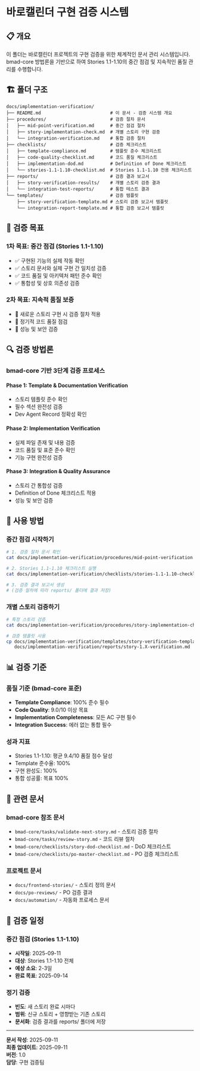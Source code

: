# 바로캘린더 구현 검증 시스템

## 📋 개요

이 폴더는 바로캘린더 프로젝트의 구현 검증을 위한 체계적인 문서 관리 시스템입니다. bmad-core 방법론을 기반으로 하여 Stories 1.1-1.10의 중간 점검 및 지속적인 품질 관리를 수행합니다.

## 🏗️ 폴더 구조

```
docs/implementation-verification/
├── README.md                          # 이 문서 - 검증 시스템 개요
├── procedures/                        # 검증 절차 문서
│   ├── mid-point-verification.md      # 중간 점검 절차 
│   ├── story-implementation-check.md  # 개별 스토리 구현 검증
│   └── integration-verification.md    # 통합 검증 절차
├── checklists/                        # 검증 체크리스트
│   ├── template-compliance.md         # 템플릿 준수 체크리스트
│   ├── code-quality-checklist.md      # 코드 품질 체크리스트
│   ├── implementation-dod.md          # Definition of Done 체크리스트
│   └── stories-1.1-1.10-checklist.md  # Stories 1.1-1.10 전용 체크리스트
├── reports/                           # 검증 결과 보고서
│   ├── story-verification-results/    # 개별 스토리 검증 결과
│   └── integration-test-reports/      # 통합 테스트 결과
└── templates/                         # 검증 템플릿
    ├── story-verification-template.md # 스토리 검증 보고서 템플릿
    └── integration-report-template.md # 통합 검증 보고서 템플릿
```

## 🎯 검증 목표

### **1차 목표: 중간 점검 (Stories 1.1-1.10)**
- ✅ 구현된 기능의 실제 작동 확인
- ✅ 스토리 문서와 실제 구현 간 일치성 검증
- ✅ 코드 품질 및 아키텍처 패턴 준수 확인
- ✅ 통합성 및 상호 의존성 검증

### **2차 목표: 지속적 품질 보증**
- 🔄 새로운 스토리 구현 시 검증 절차 적용
- 🔄 정기적 코드 품질 점검
- 🔄 성능 및 보안 검증

## 🔍 검증 방법론

### **bmad-core 기반 3단계 검증 프로세스**

#### **Phase 1: Template & Documentation Verification**
- 스토리 템플릿 준수 확인
- 필수 섹션 완전성 검증
- Dev Agent Record 정확성 확인

#### **Phase 2: Implementation Verification** 
- 실제 파일 존재 및 내용 검증
- 코드 품질 및 표준 준수 확인
- 기능 구현 완전성 검증

#### **Phase 3: Integration & Quality Assurance**
- 스토리 간 통합성 검증
- Definition of Done 체크리스트 적용
- 성능 및 보안 검증

## 🚀 사용 방법

### **중간 점검 시작하기**
```bash
# 1. 검증 절차 문서 확인
cat docs/implementation-verification/procedures/mid-point-verification.md

# 2. Stories 1.1-1.10 체크리스트 실행  
cat docs/implementation-verification/checklists/stories-1.1-1.10-checklist.md

# 3. 검증 결과 보고서 생성
# (검증 절차에 따라 reports/ 폴더에 결과 저장)
```

### **개별 스토리 검증하기**
```bash
# 특정 스토리 검증
cat docs/implementation-verification/procedures/story-implementation-check.md

# 검증 템플릿 사용
cp docs/implementation-verification/templates/story-verification-template.md \
   docs/implementation-verification/reports/story-1.X-verification.md
```

## 📊 검증 기준

### **품질 기준 (bmad-core 표준)**
- **Template Compliance**: 100% 준수 필수
- **Code Quality**: 9.0/10 이상 목표
- **Implementation Completeness**: 모든 AC 구현 필수
- **Integration Success**: 에러 없는 통합 필수

### **성과 지표**
- Stories 1.1-1.10: 평균 9.4/10 품질 점수 달성
- Template 준수율: 100%
- 구현 완성도: 100%
- 통합 성공률: 목표 100%

## 🔗 관련 문서

### **bmad-core 참조 문서**
- `bmad-core/tasks/validate-next-story.md` - 스토리 검증 절차
- `bmad-core/tasks/review-story.md` - 코드 리뷰 절차  
- `bmad-core/checklists/story-dod-checklist.md` - DoD 체크리스트
- `bmad-core/checklists/po-master-checklist.md` - PO 검증 체크리스트

### **프로젝트 문서**
- `docs/frontend-stories/` - 스토리 정의 문서
- `docs/po-reviews/` - PO 검증 결과
- `docs/automation/` - 자동화 프로세스 문서

## 📅 검증 일정

### **중간 점검 (Stories 1.1-1.10)**
- **시작일**: 2025-09-11
- **대상**: Stories 1.1-1.10 전체
- **예상 소요**: 2-3일
- **완료 목표**: 2025-09-14

### **정기 검증**
- **빈도**: 새 스토리 완료 시마다
- **범위**: 신규 스토리 + 영향받는 기존 스토리
- **문서화**: 검증 결과를 reports/ 폴더에 저장

---

**문서 작성**: 2025-09-11  
**최종 업데이트**: 2025-09-11  
**버전**: 1.0  
**담당**: 구현 검증팀